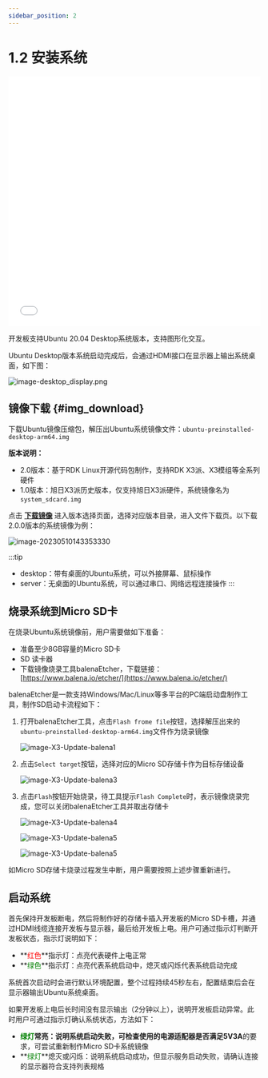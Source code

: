 ```yaml
---
sidebar_position: 2
---
```


# 1.2 安装系统

<iframe src="//player.bilibili.com/player.html?aid=700903305&bvid=BV1rm4y1E73q&cid=1196536307&page=1" scrolling="no" border="0" frameborder="no" framespacing="0" width="100%" height="500" allowfullscreen="true"> </iframe>

开发板支持Ubuntu 20.04 Desktop系统版本，支持图形化交互。

Ubuntu Desktop版本系统启动完成后，会通过HDMI接口在显示器上输出系统桌面，如下图：

![image-desktop_display.png](./image/install_os/image-desktop_display.png)

## 镜像下载 {#img_download}

下载Ubuntu镜像压缩包，解压出Ubuntu系统镜像文件：`ubuntu-preinstalled-desktop-arm64.img`

**版本说明：**

- 2.0版本：基于RDK Linux开源代码包制作，支持RDK X3派、X3模组等全系列硬件
- 1.0版本：旭日X3派历史版本，仅支持旭日X3派硬件，系统镜像名为`system_sdcard.img`

点击 [**下载镜像**](http://archive.sunrisepi.tech/downloads/os_images) 进入版本选择页面，选择对应版本目录，进入文件下载页。以下载2.0.0版本的系统镜像为例：

![image-20230510143353330](./image/install_os/image-20230510143353330.png)

:::tip
- desktop：带有桌面的Ubuntu系统，可以外接屏幕、鼠标操作
- server：无桌面的Ubuntu系统，可以通过串口、网络远程连接操作
:::

## 烧录系统到Micro SD卡

在烧录Ubuntu系统镜像前，用户需要做如下准备：

- 准备至少8GB容量的Micro SD卡
- SD 读卡器
- 下载镜像烧录工具balenaEtcher，下载链接：[https://www.balena.io/etcher/](https://www.balena.io/etcher/)

balenaEtcher是一款支持Windows/Mac/Linux等多平台的PC端启动盘制作工具，制作SD启动卡流程如下：
1. 打开balenaEtcher工具，点击`Flash frome file`按钮，选择解压出来的`ubuntu-preinstalled-desktop-arm64.img`文件作为烧录镜像 

    ![image-X3-Update-balena1](./image/install_os/image-X3-Update-balena1.png)

2. 点击`Select target`按钮，选择对应的Micro SD存储卡作为目标存储设备  

    ![image-X3-Update-balena3](./image/install_os/image-X3-Update-balena3.png)

3. 点击`Flash`按钮开始烧录，待工具提示`Flash Complete`时，表示镜像烧录完成，您可以关闭balenaEtcher工具并取出存储卡

    ![image-X3-Update-balena4](./image/install_os/image-X3-Update-balena4.png)

    ![image-X3-Update-balena5](./image/install_os/image-X3-Update-balena5.png)

    ![image-X3-Update-balena5](./image/install_os/image-X3-Update-balena6.png)

如Micro SD存储卡烧录过程发生中断，用户需要按照上述步骤重新进行。

## 启动系统

首先保持开发板断电，然后将制作好的存储卡插入开发板的Micro SD卡槽，并通过HDMI线缆连接开发板与显示器，最后给开发板上电。用户可通过指示灯判断开发板状态，指示灯说明如下：

* **<font color='Red'>红色</font>**指示灯：点亮代表硬件上电正常
* **<font color='Green'>绿色</font>**指示灯：点亮代表系统启动中，熄灭或闪烁代表系统启动完成

系统首次启动时会进行默认环境配置，整个过程持续45秒左右，配置结束后会在显示器输出Ubuntu系统桌面。

如果开发板上电后长时间没有显示输出（2分钟以上），说明开发板启动异常。此时用户可通过指示灯确认系统状态，方法如下：

* **<font color='Green'>绿灯</font>**常亮：说明系统启动失败，可检查使用的电源适配器是否满足**5V3A**的要求，可尝试重新制作Micro SD卡系统镜像
* **<font color='Green'>绿灯</font>**熄灭或闪烁：说明系统启动成功，但显示服务启动失败，请确认连接的显示器符合支持列表规格
